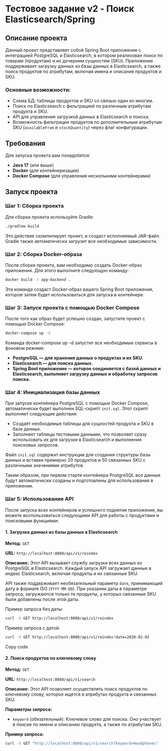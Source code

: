 # Тестовое задание v2 - Поиск Elasticsearch/Spring

## Описание проекта

Данный проект представляет собой Spring Boot приложение с интеграцией PostgreSQL и Elasticsearch, в котором реализован поиск по товарам (продуктам) и их дочерним сущностям (SKU). Приложение поддерживает загрузку данных из базы данных в Elasticsearch, а также поиск продуктов по атрибутам, включая имена и описания продуктов и SKU.

### Основные возможности:
- Схема БД: таблицы продуктов и SKU со связью один ко многим.
- Поиск по Elasticsearch с фильтрацией по различным атрибутам продукта и SKU.
- API для управления загрузкой данных в Elasticsearch и поиска.
- Возможность фильтрации продуктов по дополнительным атрибутам SKU (`availableFrom` и `stockQuantity`) через флаг конфигурации.

## Требования

Для запуска проекта вам понадобятся:
- **Java 17** (или выше)
- **Docker** (для контейнеризации)
- **Docker Compose** (для управления несколькими контейнерами)

## Запуск проекта

### Шаг 1: Сборка проекта
Для сборки проекта используйте Gradle:

```bash
./gradlew build
```
Это действие скомпилирует проект, и создаст исполняемый JAR-файл. Gradle также автоматически загрузит все необходимые зависимости.

### Шаг 2: Сборка Docker-образа
После сборки проекта, вам необходимо создать Docker-образ приложения. Для этого выполните следующую команду:

```bash
docker build -t app-backend .
```
Эта команда создаст Docker-образ вашего Spring Boot приложения, которое затем будет использоваться для запуска в контейнере.

### Шаг 3: Запуск проекта с помощью Docker Compose
После того как образ будет успешно создан, запустите проект с помощью Docker Compose:

```bash
docker-compose up -d
```
Команда docker-compose up -d запустит все необходимые сервисы в фоновом режиме:

- **PostgreSQL — для хранения данных о продуктах и их SKU.**
- **Elasticsearch — для поиска данных.**
- **Spring Boot приложение — которое соединяется с базой данных и Elasticsearch, выполняет загрузку данных и обработку запросов поиска.**

### Шаг 4: Инициализация базы данных

При запуске контейнера PostgreSQL с помощью Docker Compose, автоматически будет выполнен SQL-скрипт `init.sql`. Этот скрипт выполняет следующие действия:
- Создаёт необходимые таблицы для сущностей продукта и SKU в базе данных.
- Заполняет таблицы тестовыми данными, что позволяет сразу использовать их для загрузки в Elasticsearch и выполнения поисковых запросов.

Файл `init.sql` содержит инструкции для создания структуры базы данных и вставки примерно 20 продуктов и 50 связанных SKU с различными значениями атрибутов.

Таким образом, при первом старте контейнера PostgreSQL все данные будут автоматически созданы и подготовлены для использования в приложении.

### Шаг 5: Использование API

После запуска всех контейнеров и успешного поднятия приложения, вы можете воспользоваться следующими API для работы с продуктами и поисковыми функциями:

#### 1. Загрузка данных из базы данных в Elasticsearch

**Метод:** `GET`

**URL:** `http://localhost:8080/api/v1/reindex`

**Описание:** Этот API вызывает службу загрузки всех данных из PostgreSQL в Elasticsearch. Каждый запуск API загружает данные в индекс Elasticsearch, включая продукты и их связанные SKU.

API также поддерживает необязательный параметр `date`, принимающий дату в формате ISO (`YYYY-MM-DD`). При указании даты в параметре запроса, загружаются только те продукты, у которых связанные SKU были добавлены после этой даты.

Пример запроса без даты:

```bash
curl -X GET http://localhost:8080/api/v1/reindex
```

Пример запроса c датой:

```bash
curl -X GET http://localhost:8080/api/v1/reindex?date=2020-02-02
```


Copy code
#### 2. Поиск продуктов по ключевому слову

**Метод:** `GET`

**URL:** `http://localhost:8080/api/v1/search`

**Описание:** Этот API позволяет осуществлять поиск продуктов по ключевому слову, которое ищется в атрибутах продукта и связанных SKU.

**Параметры запроса:**

- `keyword` (обязательный): Ключевое слово для поиска. Оно участвует в поиске по имени и описанию продукта, а также по атрибутам SKU.

**Пример запроса:**

```bash
curl -X GET "http://localhost:8080/api/v1/search?keyword=Headphones"
```
